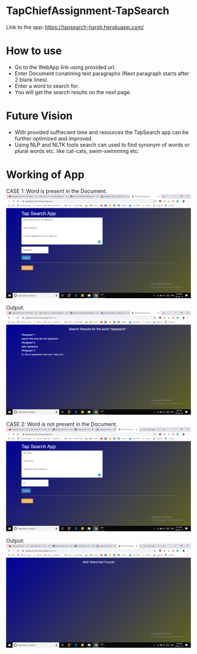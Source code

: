 # TapChiefAssignment-TapSearch

Link to the app: https://tapsearch-harsh.herokuapp.com/

# How to use
- Go to the WebApp link using provided url.
- Enter Document conatining text paragraphs (Next paragraph starts after 2 blank lines).
- Enter a word to search for.
- You will get the search results on the next page.

# Future Vision 
- With provided suffiecient time and resources the TapSearch app can be further optimized and improved.
- Using NLP and NLTK tools search can used to find synonym of words or plural words etc. like cat-cats, swim-swimming etc.

# Working of App
CASE 1: Word is present in the Document.
![alt text](https://github.com/harshup18/TapChiefAssignment-TapSearch/blob/master/Screenshot%20(101).png?raw=true)

Output:  
![alt text](https://github.com/harshup18/TapChiefAssignment-TapSearch/blob/master/Screenshot%20(102).png?raw=true)

CASE 2: Word is not present in the Document.
![alt text](https://github.com/harshup18/TapChiefAssignment-TapSearch/blob/master/Screenshot%20(104).png?raw=true)

Output:
![alt text](https://github.com/harshup18/TapChiefAssignment-TapSearch/blob/master/Screenshot%20(103).png?raw=true)




